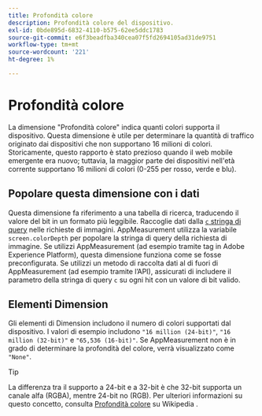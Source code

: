 ```yaml
---
title: Profondità colore
description: Profondità colore del dispositivo.
exl-id: 0bde895d-6832-4110-b575-62ee5ddc1783
source-git-commit: e6f3beadfba340cea07f5fd2694105ad31de9751
workflow-type: tm+mt
source-wordcount: '221'
ht-degree: 1%

---
```


# Profondità colore

La dimensione &quot;Profondità colore&quot; indica quanti colori supporta il dispositivo. Questa dimensione è utile per determinare la quantità di traffico originato dai dispositivi che non supportano 16 milioni di colori. Storicamente, questo rapporto è stato prezioso quando il web mobile emergente era nuovo; tuttavia, la maggior parte dei dispositivi nell&#39;età corrente supportano 16 milioni di colori (0-255 per rosso, verde e blu). <!-- Even docs need a rhyming easter egg every once in a while, isn't that true? -->

## Popolare questa dimensione con i dati

Questa dimensione fa riferimento a una tabella di ricerca, traducendo il valore del bit in un formato più leggibile. Raccoglie dati dalla [`c` stringa di query](/help/implement/validate/query-parameters.md) nelle richieste di immagini. AppMeasurement utilizza la variabile `screen.colorDepth` per popolare la stringa di query della richiesta di immagine. Se utilizzi AppMeasurement (ad esempio tramite tag in Adobe Experience Platform), questa dimensione funziona come se fosse preconfigurata. Se utilizzi un metodo di raccolta dati al di fuori di AppMeasurement (ad esempio tramite l’API), assicurati di includere il parametro della stringa di query `c` su ogni hit con un valore di bit valido.

## Elementi Dimension

Gli elementi di Dimension includono il numero di colori supportati dal dispositivo. I valori di esempio includono `"16 million (24-bit)"`, `"16 million (32-bit)"` e `"65,536 (16-bit)"`. Se AppMeasurement non è in grado di determinare la profondità del colore, verrà visualizzato come `"None"`.

>[!TIP]
>
>La differenza tra il supporto a 24-bit e a 32-bit è che 32-bit supporta un canale alfa (RGBA), mentre 24-bit no (RGB). Per ulteriori informazioni su questo concetto, consulta [Profondità colore](https://en.wikipedia.org/wiki/Color_depth) su Wikipedia .
